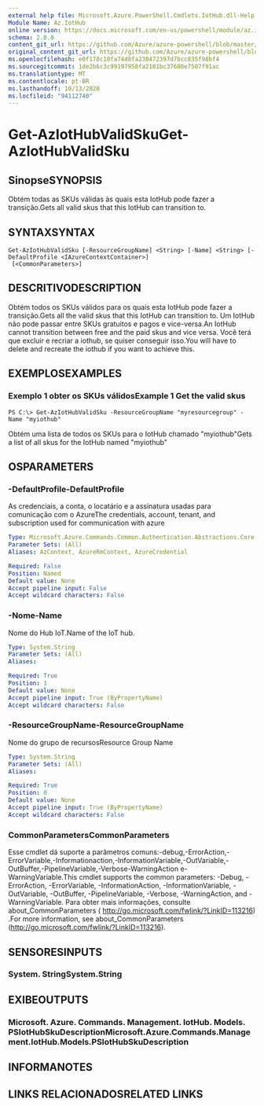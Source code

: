 ```yaml
---
external help file: Microsoft.Azure.PowerShell.Cmdlets.IotHub.dll-Help.xml
Module Name: Az.IotHub
online version: https://docs.microsoft.com/en-us/powershell/module/az.iothub/get-aziothubvalidsku
schema: 2.0.0
content_git_url: https://github.com/Azure/azure-powershell/blob/master/src/IotHub/IotHub/help/Get-AzIotHubValidSku.md
original_content_git_url: https://github.com/Azure/azure-powershell/blob/master/src/IotHub/IotHub/help/Get-AzIotHubValidSku.md
ms.openlocfilehash: e0f178c10fa74d8fa230472397d7bcc835f98bf4
ms.sourcegitcommit: 1de2b6c3c99197958fa2101bc37680e7507f91ac
ms.translationtype: MT
ms.contentlocale: pt-BR
ms.lasthandoff: 10/13/2020
ms.locfileid: "94112740"
---
```

# <span data-ttu-id="1a0b4-101">Get-AzIotHubValidSku</span><span class="sxs-lookup"><span data-stu-id="1a0b4-101">Get-AzIotHubValidSku</span></span>

## <span data-ttu-id="1a0b4-102">Sinopse</span><span class="sxs-lookup"><span data-stu-id="1a0b4-102">SYNOPSIS</span></span>
<span data-ttu-id="1a0b4-103">Obtém todas as SKUs válidas às quais esta IotHub pode fazer a transição.</span><span class="sxs-lookup"><span data-stu-id="1a0b4-103">Gets all valid skus that this IotHub can transition to.</span></span>

## <span data-ttu-id="1a0b4-104">SYNTAX</span><span class="sxs-lookup"><span data-stu-id="1a0b4-104">SYNTAX</span></span>

```
Get-AzIotHubValidSku [-ResourceGroupName] <String> [-Name] <String> [-DefaultProfile <IAzureContextContainer>]
 [<CommonParameters>]
```

## <span data-ttu-id="1a0b4-105">DESCRITIVO</span><span class="sxs-lookup"><span data-stu-id="1a0b4-105">DESCRIPTION</span></span>
<span data-ttu-id="1a0b4-106">Obtém todos os SKUs válidos para os quais esta IotHub pode fazer a transição.</span><span class="sxs-lookup"><span data-stu-id="1a0b4-106">Gets all the valid skus that this IotHub can transition to.</span></span>
<span data-ttu-id="1a0b4-107">Um IotHub não pode passar entre SKUs gratuitos e pagos e vice-versa.</span><span class="sxs-lookup"><span data-stu-id="1a0b4-107">An IotHub cannot transition between free and the paid skus and vice versa.</span></span> <span data-ttu-id="1a0b4-108">Você terá que excluir e recriar a iothub, se quiser conseguir isso.</span><span class="sxs-lookup"><span data-stu-id="1a0b4-108">You will have to delete and recreate the iothub if you want to achieve this.</span></span>

## <span data-ttu-id="1a0b4-109">EXEMPLOS</span><span class="sxs-lookup"><span data-stu-id="1a0b4-109">EXAMPLES</span></span>

### <span data-ttu-id="1a0b4-110">Exemplo 1 obter os SKUs válidos</span><span class="sxs-lookup"><span data-stu-id="1a0b4-110">Example 1 Get the valid skus</span></span>
```
PS C:\> Get-AzIotHubValidSku -ResourceGroupName "myresourcegroup" -Name "myiothub"
```

<span data-ttu-id="1a0b4-111">Obtém uma lista de todos os SKUs para o IotHub chamado "myiothub"</span><span class="sxs-lookup"><span data-stu-id="1a0b4-111">Gets a list of all skus for the IotHub named "myiothub"</span></span>

## <span data-ttu-id="1a0b4-112">OS</span><span class="sxs-lookup"><span data-stu-id="1a0b4-112">PARAMETERS</span></span>

### <span data-ttu-id="1a0b4-113">-DefaultProfile</span><span class="sxs-lookup"><span data-stu-id="1a0b4-113">-DefaultProfile</span></span>
<span data-ttu-id="1a0b4-114">As credenciais, a conta, o locatário e a assinatura usadas para comunicação com o Azure</span><span class="sxs-lookup"><span data-stu-id="1a0b4-114">The credentials, account, tenant, and subscription used for communication with azure</span></span>

```yaml
Type: Microsoft.Azure.Commands.Common.Authentication.Abstractions.Core.IAzureContextContainer
Parameter Sets: (All)
Aliases: AzContext, AzureRmContext, AzureCredential

Required: False
Position: Named
Default value: None
Accept pipeline input: False
Accept wildcard characters: False
```

### <span data-ttu-id="1a0b4-115">-Nome</span><span class="sxs-lookup"><span data-stu-id="1a0b4-115">-Name</span></span>
<span data-ttu-id="1a0b4-116">Nome do Hub IoT.</span><span class="sxs-lookup"><span data-stu-id="1a0b4-116">Name of the IoT hub.</span></span> 

```yaml
Type: System.String
Parameter Sets: (All)
Aliases:

Required: True
Position: 1
Default value: None
Accept pipeline input: True (ByPropertyName)
Accept wildcard characters: False
```

### <span data-ttu-id="1a0b4-117">-ResourceGroupName</span><span class="sxs-lookup"><span data-stu-id="1a0b4-117">-ResourceGroupName</span></span>
<span data-ttu-id="1a0b4-118">Nome do grupo de recursos</span><span class="sxs-lookup"><span data-stu-id="1a0b4-118">Resource Group Name</span></span>

```yaml
Type: System.String
Parameter Sets: (All)
Aliases:

Required: True
Position: 0
Default value: None
Accept pipeline input: True (ByPropertyName)
Accept wildcard characters: False
```

### <span data-ttu-id="1a0b4-119">CommonParameters</span><span class="sxs-lookup"><span data-stu-id="1a0b4-119">CommonParameters</span></span>
<span data-ttu-id="1a0b4-120">Esse cmdlet dá suporte a parâmetros comuns:-debug,-ErrorAction,-ErrorVariable,-Informationaction,-InformationVariable,-OutVariable,-OutBuffer,-PipelineVariable,-Verbose-WarningAction e-WarningVariable.</span><span class="sxs-lookup"><span data-stu-id="1a0b4-120">This cmdlet supports the common parameters: -Debug, -ErrorAction, -ErrorVariable, -InformationAction, -InformationVariable, -OutVariable, -OutBuffer, -PipelineVariable, -Verbose, -WarningAction, and -WarningVariable.</span></span> <span data-ttu-id="1a0b4-121">Para obter mais informações, consulte about_CommonParameters ( http://go.microsoft.com/fwlink/?LinkID=113216) .</span><span class="sxs-lookup"><span data-stu-id="1a0b4-121">For more information, see about_CommonParameters (http://go.microsoft.com/fwlink/?LinkID=113216).</span></span>

## <span data-ttu-id="1a0b4-122">SENSORES</span><span class="sxs-lookup"><span data-stu-id="1a0b4-122">INPUTS</span></span>

### <span data-ttu-id="1a0b4-123">System. String</span><span class="sxs-lookup"><span data-stu-id="1a0b4-123">System.String</span></span>

## <span data-ttu-id="1a0b4-124">EXIBE</span><span class="sxs-lookup"><span data-stu-id="1a0b4-124">OUTPUTS</span></span>

### <span data-ttu-id="1a0b4-125">Microsoft. Azure. Commands. Management. IotHub. Models. PSIotHubSkuDescription</span><span class="sxs-lookup"><span data-stu-id="1a0b4-125">Microsoft.Azure.Commands.Management.IotHub.Models.PSIotHubSkuDescription</span></span>

## <span data-ttu-id="1a0b4-126">INFORMA</span><span class="sxs-lookup"><span data-stu-id="1a0b4-126">NOTES</span></span>

## <span data-ttu-id="1a0b4-127">LINKS RELACIONADOS</span><span class="sxs-lookup"><span data-stu-id="1a0b4-127">RELATED LINKS</span></span>
